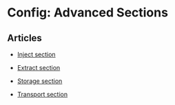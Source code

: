 # Config: Advanced Sections


## Articles
-   [Inject section](/articles/inject-section.md)


-   [Extract section](/articles/extract-section.md)


-   [Storage section](/articles/storage-section.md)


-   [Transport section](/articles/transport-section.md)




